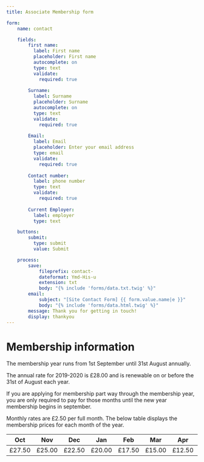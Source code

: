```yaml
---
title: Associate Membership form

form:
    name: contact

    fields:
        first name:
          label: First name
          placeholder: First name
          autocomplete: on
          type: text
          validate:
            required: true
            
        Surname:
          label: Surname
          placeholder: Surname
          autocomplete: on
          type: text
          validate:
            required: true
            
        Email:
          label: Email
          placeholder: Enter your email address
          type: email
          validate:
            required: true
        
        Contact number:
          label: phone number
          type: text
          validate:
            required: true
            
        Current Employer:
          label: employer
          type: text

    buttons:
        submit:
          type: submit
          value: Submit

    process:
        save:
            fileprefix: contact-
            dateformat: Ymd-His-u
            extension: txt
            body: "{% include 'forms/data.txt.twig' %}"
        email:
            subject: "[Site Contact Form] {{ form.value.name|e }}"
            body: "{% include 'forms/data.html.twig' %}"
        message: Thank you for getting in touch!
        display: thankyou
---
```


# Membership information
The membership year runs from 1st September until 31st August annually.

The annual rate for 2019-2020 is £28.00 and is renewable on or before the 31st of August each year.

If you are applying for membership part way through the membership year, you are only required to pay for those months until the new year membership begins in september. 

Monthly rates are £2.50 per full month. The below table displays the membership prices for each month of the year.

|   Oct  |   Nov  |   Dec  |   Jan  |   Feb  |   Mar  |  Apr   |  May   |  Jun  |  Jul  |  Aug  |
| ------ | ------ | ------ | ------ | ------ | ------ | ------ | ------ | ----- | ----- | ----- |
| £27.50 | £25.00 | £22.50 | £20.00 | £17.50 | £15.00 | £12.50 | £10.00 | £7.50 | £5.00 | £2.50 |


